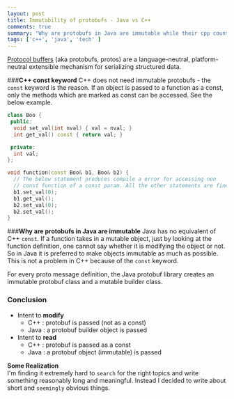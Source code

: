 ```yaml
---
layout: post
title: Immutability of protobufs - Java vs C++
comments: true
summary: "Why are protobufs in Java are immutable while their cpp counter parts are not"
tags: ['c++', 'java', 'tech' ]
---
```


[Protocol buffers](https://developers.google.com/protocol-buffers/) (aka protobufs, protos) are a language-neutral, platform-neutral 
extensible mechanism for serializing structured data. 

###**C++ const keyword**
C++ does not need immutable protobufs - the `const` keyword is the reason.
If an object is passed to a function as a const, only the methods which are marked as const can be accessed. See the below example.

```C++
class Boo {
 public:
  void set_val(int nval) { val = nval; }
  int get_val() const { return val; }

 private:
  int val;
};

void function(const Boo& b1, Boo& b2) {
  // The below statement produces compile a error for accessing non
  // const function of a const param. All the other statements are fine.
  b1.set_val(0); 
  b1.get_val();
  b2.set_val(0);
  b2.set_val();
}
```

###**Why are protobufs in Java are immutable**
Java has no equivalent of C++ `const`. If a function takes in a mutable object,
just by looking at the function definition, one cannot say whether it is 
modifying the object or not. So in Java it is preferred to make objects
immutable as much as possible. This is not a problem in C++ because of the `const` keyword. 

For every proto message definition, the Java protobuf library creates an
immutable protobuf class and a mutable builder class.

### Conclusion

- Intent to **modify**
  - C++  : protobuf is passed (not as a  const)
  - Java : a protobuf builder object is passed
- Intent to **read** 
  - C++  : protobuf is passed  as a const
  - Java : a protobuf object (immutable) is passed

**Some Realization**  
I'm finding it extremely hard to `search` for the right topics and write something reasonably long and 
meaningful. Instead I decided to write about short and `seemingly` obvious things.
